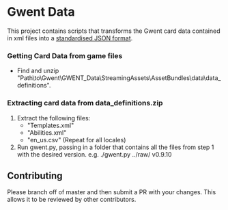 # Gwent Data
This project contains scripts that transforms the Gwent card data contained in xml files into a [standardised JSON format](standard-format.json).

### Getting Card Data from game files
* Find and unzip "Path\to\Gwent\GWENT_Data\StreamingAssets\AssetBundles\data\data_definitions".

### Extracting card data from data_definitions.zip
1. Extract the following files:
    * "Templates.xml"
    * "Abilities.xml"
    * "en_us.csv" (Repeat for all locales)
5. Run gwent.py, passing in a folder that contains all the files from step 1 with the desired version.
    e.g. ./gwent.py ../raw/ v0.9.10

## Contributing
Please branch off of master and then submit a PR with your changes. This allows it to be reviewed by other contributors.

